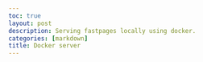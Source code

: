 ```yaml
---
toc: true
layout: post
description: Serving fastpages locally using docker.
categories: [markdown]
title: Docker server
---
```


